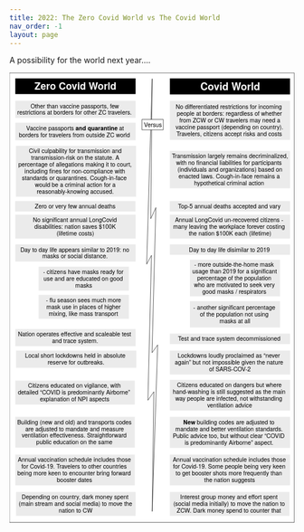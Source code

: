 ```yaml
---
title: 2022: The Zero Covid World vs The Covid World
nav_order: -1
layout: page
---
```


A possibility for the world next year....

<svg xmlns:dc="http://purl.org/dc/elements/1.1/" xmlns:xl="http://www.w3.org/1999/xlink" version="1.1" xmlns="http://www.w3.org/2000/svg" viewBox="-206.5 -350.5 778 1228" width="778" height="1228">
  <defs>
    <font-face font-family="Helvetica Neue" font-size="27" panose-1="2 0 8 3 0 0 0 9 0 4" units-per-em="1000" underline-position="-100" underline-thickness="50" slope="0" x-height="517" cap-height="714" ascent="975.0061" descent="-216.99524" font-weight="700">
      <font-face-src>
        <font-face-name name="HelveticaNeue-Bold"/>
      </font-face-src>
    </font-face>
    <font-face font-family="Helvetica Neue" font-size="28" panose-1="2 0 8 3 0 0 0 9 0 4" units-per-em="1000" underline-position="-100" underline-thickness="50" slope="0" x-height="517" cap-height="714" ascent="975.0061" descent="-216.99524" font-weight="700">
      <font-face-src>
        <font-face-name name="HelveticaNeue-Bold"/>
      </font-face-src>
    </font-face>
    <font-face font-family="Helvetica Neue" font-size="16" panose-1="2 0 5 3 0 0 0 2 0 4" units-per-em="1000" underline-position="-100" underline-thickness="50" slope="0" x-height="517" cap-height="714" ascent="951.9958" descent="-212.99744" font-weight="400">
      <font-face-src>
        <font-face-name name="HelveticaNeue"/>
      </font-face-src>
    </font-face>
    <font-face font-family="Helvetica Neue" font-size="16" panose-1="2 0 8 3 0 0 0 9 0 4" units-per-em="1000" underline-position="-100" underline-thickness="50" slope="0" x-height="517" cap-height="714" ascent="975.0061" descent="-216.99524" font-weight="700">
      <font-face-src>
        <font-face-name name="HelveticaNeue-Bold"/>
      </font-face-src>
    </font-face>
    <linearGradient x1="0" x2="1" id="Gradient" gradientUnits="userSpaceOnUse">
      <stop offset="0" stop-color="#d6d6d6"/>
      <stop offset=".45238096" stop-color="#aaa"/>
      <stop offset="1" stop-color="#797979"/>
    </linearGradient>
    <linearGradient id="Obj_Gradient" xl:href="#Gradient" gradientTransform="translate(198 256.5) rotate(180) scale(30)"/>
  </defs>
  <metadata> Produced by OmniGraffle 7.18.5\n2021-09-11 17:39:02 +0000</metadata>
  <g id="Canvas_2" stroke-opacity="1" fill="none" stroke="none" fill-opacity="1" stroke-dasharray="none">
    <title>Canvas 2</title>
    <g id="Canvas_2_Layer_1">
      <title>Layer 1</title>
      <g id="Graphic_33">
        <rect x="-206" y="-350" width="777" height="1227" fill="white"/>
        <rect x="-206" y="-350" width="777" height="1227" stroke="black" stroke-linecap="round" stroke-linejoin="round" stroke-width="1"/>
      </g>
      <g id="Graphic_30">
        <rect x="-190.69191" y="-335" width="328.31138" height="42.78319" fill="black"/>
        <text transform="translate(-185.69191 -330)" fill="white">
          <tspan font-family="Helvetica Neue" font-size="27" font-weight="700" fill="white" x="47.686185" y="26">Zero Covid World</tspan>
        </text>
      </g>
      <g id="Graphic_29">
        <rect x="231.30809" y="-335" width="328" height="43.812195" fill="black"/>
        <text transform="translate(236.30809 -330)" fill="white">
          <tspan font-family="Helvetica Neue" font-size="28" font-weight="700" fill="white" x="78.15" y="27">Covid World</tspan>
        </text>
      </g>
      <g id="Graphic_28">
        <rect x="-190.69191" y="-274" width="328.31138" height="46.895996" fill="#ebebeb"/>
        <text transform="translate(-185.69191 -269)" fill="black">
          <tspan font-family="Helvetica Neue" font-size="16" font-weight="400" fill="black" x="36.619685" y="15">Other than vaccine passports, few </tspan>
          <tspan font-family="Helvetica Neue" font-size="16" font-weight="400" fill="black" x=".4836854" y="33.448">restrictions at borders for other ZC travelers. </tspan>
        </text>
      </g>
      <g id="Graphic_27">
        <rect x="-190.69191" y="-214" width="328.31138" height="47.91211" fill="#ebebeb"/>
        <text transform="translate(-185.69191 -209)" fill="black">
          <tspan font-family="Helvetica Neue" font-size="16" font-weight="400" fill="black" x="24.915685" y="16">Vaccine passports </tspan>
          <tspan font-family="Helvetica Neue" font-size="16" font-weight="700" fill="black" y="16">and quarantine</tspan>
          <tspan font-family="Helvetica Neue" font-size="16" font-weight="400" fill="black" y="16"> at </tspan>
          <tspan font-family="Helvetica Neue" font-size="16" font-weight="400" fill="black" x="4.9316854" y="34.46411">borders for travelers from outside ZC world</tspan>
        </text>
      </g>
      <g id="Graphic_26">
        <rect x="-191" y="0" width="328.31138" height="28.447998" fill="#ebebeb"/>
        <text transform="translate(-186 5)" fill="black">
          <tspan font-family="Helvetica Neue" font-size="16" font-weight="400" fill="black" x="48.779685" y="15">Zero or very few annual deaths</tspan>
        </text>
      </g>
      <g id="Graphic_25">
        <rect x="-190.68862" y="37" width="328.31138" height="65.343994" fill="#ebebeb"/>
        <text transform="translate(-185.68862 42)" fill="black">
          <tspan font-family="Helvetica Neue" font-size="16" font-weight="400" fill="black" x="43.139685" y="15">No significant annual LongCovid  </tspan>
          <tspan font-family="Helvetica Neue" font-size="16" font-weight="400" fill="black" x="46.979685" y="33.448">disabilities: nation saves $100K </tspan>
          <tspan font-family="Helvetica Neue" font-size="16" font-weight="400" fill="black" x="107.74769" y="51.895996">(lifetime costs)</tspan>
        </text>
      </g>
      <g id="Graphic_24">
        <rect x="231.30809" y="-274" width="328" height="106.896" fill="#ebebeb"/>
        <text transform="translate(236.30809 -266.672)" fill="black">
          <tspan font-family="Helvetica Neue" font-size="16" font-weight="400" fill="black" x="11.104" y="15">No differentiated restrictions for incoming </tspan>
          <tspan font-family="Helvetica Neue" font-size="16" font-weight="400" fill="black" x="14.096" y="33.448">people at borders: regardless of whether </tspan>
          <tspan font-family="Helvetica Neue" font-size="16" font-weight="400" fill="black" x="20.904" y="51.895996">from ZCW or CW travelers may need a </tspan>
          <tspan font-family="Helvetica Neue" font-size="16" font-weight="400" fill="black" x="10.672" y="70.34399">vaccine passport (depending on country). </tspan>
          <tspan font-family="Helvetica Neue" font-size="16" font-weight="400" fill="black" x="12.92" y="88.79199">Travelers, citizens accept risks and costs</tspan>
        </text>
      </g>
      <g id="Graphic_23">
        <rect x="231.30809" y="-137.224" width="328" height="102.23999" fill="#ebebeb"/>
        <text transform="translate(236.30809 -132.224)" fill="black">
          <tspan font-family="Helvetica Neue" font-size="16" font-weight="400" fill="black" x=".536" y="15">Transmission largely remains decriminalized, </tspan>
          <tspan font-family="Helvetica Neue" font-size="16" font-weight="400" fill="black" x="12.336" y="33.448">with no financial liabilities for participants </tspan>
          <tspan font-family="Helvetica Neue" font-size="16" font-weight="400" fill="black" x="15.952" y="51.895996">(individuals and organizations) based on </tspan>
          <tspan font-family="Helvetica Neue" font-size="16" font-weight="400" fill="black" x="18.832" y="70.34399">enacted laws. Cough-in-face remains a </tspan>
          <tspan font-family="Helvetica Neue" font-size="16" font-weight="400" fill="black" x="61.056" y="88.79199">hypothetical criminal action</tspan>
        </text>
      </g>
      <g id="Graphic_22">
        <rect x="231.31138" y="37" width="328" height="65.343994" fill="#ebebeb"/>
        <text transform="translate(236.31138 42)" fill="black">
          <tspan font-family="Helvetica Neue" font-size="16" font-weight="400" fill="black" x="8.904" y="15">Annual LongCovid un-recovered citizens - </tspan>
          <tspan font-family="Helvetica Neue" font-size="16" font-weight="400" fill="black" x="4.024" y="33.448">many leaving the workplace forever costing </tspan>
          <tspan font-family="Helvetica Neue" font-size="16" font-weight="400" fill="black" x="46.52" y="51.895996">the nation $100K each (lifetime)</tspan>
        </text>
      </g>
      <g id="Graphic_21">
        <rect x="-190.68862" y="118.104" width="328.31138" height="46.895996" fill="#ebebeb"/>
        <text transform="translate(-185.68862 123.104)" fill="black">
          <tspan font-family="Helvetica Neue" font-size="16" font-weight="400" fill="black" x="8.747685" y="15">Day to day life appears similar to 2019: no </tspan>
          <tspan font-family="Helvetica Neue" font-size="16" font-weight="400" fill="black" x="68.619685" y="33.448">masks or social distance. </tspan>
        </text>
      </g>
      <g id="Graphic_20">
        <rect x="-190.68862" y="349.172" width="328.31138" height="46.895996" fill="#ebebeb"/>
        <text transform="translate(-185.68862 354.172)" fill="black">
          <tspan font-family="Helvetica Neue" font-size="16" font-weight="400" fill="black" x="2.5236854" y="15">Nation operates effective and scaleable test </tspan>
          <tspan font-family="Helvetica Neue" font-size="16" font-weight="400" fill="black" x="95.28369" y="33.448">and trace system.</tspan>
        </text>
      </g>
      <g id="Graphic_19">
        <rect x="-126.99671" y="179" width="246.48" height="65.343994" fill="#ebebeb"/>
        <text transform="translate(-121.99671 184)" fill="black">
          <tspan font-family="Helvetica Neue" font-size="16" font-weight="400" fill="black" x="7.263998" y="15">- citizens have masks ready for </tspan>
          <tspan font-family="Helvetica Neue" font-size="16" font-weight="400" fill="black" x="8.575998" y="33.448">use and are educated on good </tspan>
          <tspan font-family="Helvetica Neue" font-size="16" font-weight="400" fill="black" x="94.968" y="51.895996">masks</tspan>
        </text>
      </g>
      <g id="Graphic_18">
        <rect x="-126.99671" y="255.896" width="246.48" height="65.343994" fill="#ebebeb"/>
        <text transform="translate(-121.99671 260.896)" fill="black">
          <tspan font-family="Helvetica Neue" font-size="16" font-weight="400" fill="black" x="14.943998" y="15">- flu season sees much more </tspan>
          <tspan font-family="Helvetica Neue" font-size="16" font-weight="400" fill="black" x="16.287998" y="33.448">mask use in places of higher </tspan>
          <tspan font-family="Helvetica Neue" font-size="16" font-weight="400" fill="black" x="22.215998" y="51.895996">mixing, like mass transport</tspan>
        </text>
      </g>
      <g id="Graphic_17">
        <rect x="-190.68862" y="490" width="326.2839" height="65.343994" fill="#ebebeb"/>
        <text transform="translate(-185.68862 495)" fill="black">
          <tspan font-family="Helvetica Neue" font-size="16" font-weight="400" fill="black" x="29.845953" y="15">Citizens educated on vigilance, with </tspan>
          <tspan font-family="Helvetica Neue" font-size="16" font-weight="400" fill="black" x="2.2619525" y="33.448">detailed “COVID is predominantly Airborne” </tspan>
          <tspan font-family="Helvetica Neue" font-size="16" font-weight="400" fill="black" x="61.98995" y="51.895996">explanation of NPI aspects </tspan>
        </text>
      </g>
      <g id="Graphic_16">
        <rect x="231.31138" y="118.104" width="328" height="28.447998" fill="#ebebeb"/>
        <text transform="translate(236.31138 123.104)" fill="black">
          <tspan font-family="Helvetica Neue" font-size="16" font-weight="400" fill="black" x="46.824" y="15">Day to day life disimilar to 2019</tspan>
        </text>
      </g>
      <g id="Graphic_15">
        <rect x="-190.68862" y="692" width="326.2839" height="83.79199" fill="#ebebeb"/>
        <text transform="translate(-185.68862 697)" fill="black">
          <tspan font-family="Helvetica Neue" font-size="16" font-weight="400" fill="black" x="1.9579525" y="15">Annual vaccination schedule includes those </tspan>
          <tspan font-family="Helvetica Neue" font-size="16" font-weight="400" fill="black" x="11.757953" y="33.448">for Covid-19. Travelers to other countries </tspan>
          <tspan font-family="Helvetica Neue" font-size="16" font-weight="400" fill="black" x=".9259525" y="51.895996">being more keen to encounter bring forward </tspan>
          <tspan font-family="Helvetica Neue" font-size="16" font-weight="400" fill="black" x="108.65395" y="70.34399">booster dates</tspan>
        </text>
      </g>
      <g id="Graphic_14">
        <rect x="231.31138" y="692" width="328" height="83.79199" fill="#ebebeb"/>
        <text transform="translate(236.31138 697)" fill="black">
          <tspan font-family="Helvetica Neue" font-size="16" font-weight="400" fill="black" x="2.816" y="15">Annual vaccination schedule includes those </tspan>
          <tspan font-family="Helvetica Neue" font-size="16" font-weight="400" fill="black" x="3.56" y="33.448">for Covid-19. Some people being very keen </tspan>
          <tspan font-family="Helvetica Neue" font-size="16" font-weight="400" fill="black" x="10.808" y="51.895996">to get booster shots more frequently than </tspan>
          <tspan font-family="Helvetica Neue" font-size="16" font-weight="400" fill="black" x="88.76" y="70.34399">the nation suggests</tspan>
        </text>
      </g>
      <g id="Graphic_13">
        <rect x="231.31138" y="488" width="328" height="83.79199" fill="#ebebeb"/>
        <text transform="translate(236.31138 493)" fill="black">
          <tspan font-family="Helvetica Neue" font-size="16" font-weight="400" fill="black" x="14.392" y="15">Citizens educated on dangers but where </tspan>
          <tspan font-family="Helvetica Neue" font-size="16" font-weight="400" fill="black" x="2.968" y="33.448">hand-washing is still suggested as the main </tspan>
          <tspan font-family="Helvetica Neue" font-size="16" font-weight="400" fill="black" x="9.8" y="51.895996">way people are infected, not withstanding </tspan>
          <tspan font-family="Helvetica Neue" font-size="16" font-weight="400" fill="black" x="96.92" y="70.34399">ventilation advice</tspan>
        </text>
      </g>
      <g id="Graphic_12">
        <rect x="-190.68862" y="589" width="326.2839" height="83.79199" fill="#ebebeb"/>
        <text transform="translate(-185.68862 594)" fill="black">
          <tspan font-family="Helvetica Neue" font-size="16" font-weight="400" fill="black" x=".3419525" y="15">Building (new and old) and transports codes </tspan>
          <tspan font-family="Helvetica Neue" font-size="16" font-weight="400" fill="black" x="22.381953" y="33.448">are adjusted to mandate and measure </tspan>
          <tspan font-family="Helvetica Neue" font-size="16" font-weight="400" fill="black" x="12.933953" y="51.895996">ventilation effectiveness. Straightforward </tspan>
          <tspan font-family="Helvetica Neue" font-size="16" font-weight="400" fill="black" x="52.32595" y="70.34399">public education on the same</tspan>
        </text>
      </g>
      <g id="Graphic_11">
        <rect x="231.31138" y="589" width="328" height="84.80811" fill="#ebebeb"/>
        <text transform="translate(236.31138 594)" fill="black">
          <tspan font-family="Helvetica Neue" font-size="16" font-weight="700" fill="black" x="31.568" y="16">New</tspan>
          <tspan font-family="Helvetica Neue" font-size="16" font-weight="400" fill="black" y="16"> building codes are adjusted to </tspan>
          <tspan font-family="Helvetica Neue" font-size="16" font-weight="400" fill="black" x="9.912" y="34.46411">mandate and better ventilation standards. </tspan>
          <tspan font-family="Helvetica Neue" font-size="16" font-weight="400" fill="black" x="2.832" y="52.91211">Public advice too, but without clear “COVID </tspan>
          <tspan font-family="Helvetica Neue" font-size="16" font-weight="400" fill="black" x="35.272" y="71.36011">is predominantly Airborne” aspect.</tspan>
        </text>
      </g>
      <g id="Graphic_10">
        <rect x="231.31138" y="361.724" width="328" height="28.447998" fill="#ebebeb"/>
        <text transform="translate(236.31138 366.724)" fill="black">
          <tspan font-family="Helvetica Neue" font-size="16" font-weight="400" fill="black" x="17.176" y="15">Test and trace system decommissioned</tspan>
        </text>
      </g>
      <g id="Graphic_9">
        <rect x="286.02338" y="160" width="246" height="99.98199" fill="#ebebeb"/>
        <text transform="translate(291.02338 163.871)" fill="black">
          <tspan font-family="Helvetica Neue" font-size="16" font-weight="400" fill="black" x="6.688" y="15">- more outside-the-home mask </tspan>
          <tspan font-family="Helvetica Neue" font-size="16" font-weight="400" fill="black" x="1.528" y="33.448">usage than 2019 for a significant </tspan>
          <tspan font-family="Helvetica Neue" font-size="16" font-weight="400" fill="black" x="14.864" y="51.895996">percentage of the population </tspan>
          <tspan font-family="Helvetica Neue" font-size="16" font-weight="400" fill="black" x="6.28" y="70.34399">who are motivated to seek very </tspan>
          <tspan font-family="Helvetica Neue" font-size="16" font-weight="400" fill="black" x="28.8" y="88.79199">good masks / respirators</tspan>
        </text>
      </g>
      <g id="Graphic_8">
        <rect x="286.02338" y="273.19" width="246" height="71.896" fill="#ebebeb"/>
        <text transform="translate(291.02338 281.466)" fill="black">
          <tspan font-family="Helvetica Neue" font-size="16" font-weight="400" fill="black" x="4.352" y="15">- another significant percentage </tspan>
          <tspan font-family="Helvetica Neue" font-size="16" font-weight="400" fill="black" x="22.12" y="33.448">of the population not using </tspan>
          <tspan font-family="Helvetica Neue" font-size="16" font-weight="400" fill="black" x="75.616" y="51.895996">masks at all</tspan>
        </text>
      </g>
      <g id="Graphic_7">
        <rect x="-188.66116" y="794" width="326.2839" height="65.343994" fill="#ebebeb"/>
        <text transform="translate(-183.66116 799)" fill="black">
          <tspan font-family="Helvetica Neue" font-size="16" font-weight="400" fill="black" x="10.381953" y="15">Depending on country, dark money spent </tspan>
          <tspan font-family="Helvetica Neue" font-size="16" font-weight="400" fill="black" x="2.3819525" y="33.448">(main stream and social media) to move the </tspan>
          <tspan font-family="Helvetica Neue" font-size="16" font-weight="400" fill="black" x="111.31795" y="51.895996">nation to CW</tspan>
        </text>
      </g>
      <g id="Graphic_6">
        <rect x="231.31138" y="794" width="326.2839" height="65.343994" fill="#ebebeb"/>
        <text transform="translate(236.31138 799)" fill="black">
          <tspan font-family="Helvetica Neue" font-size="16" font-weight="400" fill="black" x="23.109953" y="15">Interest group money and effort spent </tspan>
          <tspan font-family="Helvetica Neue" font-size="16" font-weight="400" fill="black" x="4.3339525" y="33.448">(social media initially) to move the nation to </tspan>
          <tspan font-family="Helvetica Neue" font-size="16" font-weight="400" fill="black" x="13.797953" y="51.895996">ZCW. Dark money spend to counter that</tspan>
        </text>
      </g>
      <g id="Graphic_5">
        <rect x="231" y="0" width="328.31138" height="28.447998" fill="#ebebeb"/>
        <text transform="translate(236 5)" fill="black">
          <tspan font-family="Helvetica Neue" font-size="16" font-weight="400" fill="black" x="17.483685" y="15">Top-5 annual deaths accepted and vary</tspan>
        </text>
      </g>
      <g id="Graphic_4">
        <rect x="-189" y="-151" width="328" height="139.13599" fill="#ebebeb"/>
        <text transform="translate(-184 -146)" fill="black">
          <tspan font-family="Helvetica Neue" font-size="16" font-weight="400" fill="black" x="30.392" y="15">Civil culpability for transmission and </tspan>
          <tspan font-family="Helvetica Neue" font-size="16" font-weight="400" fill="black" x="36.744" y="33.448">transmission-risk on the statute. A </tspan>
          <tspan font-family="Helvetica Neue" font-size="16" font-weight="400" fill="black" x="1.784" y="51.895996">percentage of allegations making it to court, </tspan>
          <tspan font-family="Helvetica Neue" font-size="16" font-weight="400" fill="black" x="18.536" y="70.34399">including fines for non-compliance with </tspan>
          <tspan font-family="Helvetica Neue" font-size="16" font-weight="400" fill="black" x="11.56" y="88.79199">standards or quarantines.  Cough-in-face </tspan>
          <tspan font-family="Helvetica Neue" font-size="16" font-weight="400" fill="black" x="46.992" y="107.23999">would be a criminal action for a </tspan>
          <tspan font-family="Helvetica Neue" font-size="16" font-weight="400" fill="black" x="52.024" y="125.68799">reasonably-knowing accused. </tspan>
        </text>
      </g>
      <g id="Graphic_3">
        <rect x="-188.66116" y="408.086" width="328.31138" height="46.895996" fill="#ebebeb"/>
        <text transform="translate(-183.66116 413.086)" fill="black">
          <tspan font-family="Helvetica Neue" font-size="16" font-weight="400" fill="black" x="19.579685" y="15">Local short lockdowns held in absolute </tspan>
          <tspan font-family="Helvetica Neue" font-size="16" font-weight="400" fill="black" x="81.21969" y="33.448">reserve for outbreaks.</tspan>
        </text>
      </g>
      <g id="Graphic_2">
        <rect x="231.31138" y="408.086" width="328.31138" height="65.343994" fill="#ebebeb"/>
        <text transform="translate(236.31138 413.086)" fill="black">
          <tspan font-family="Helvetica Neue" font-size="16" font-weight="400" fill="black" x="16.315685" y="15">Lockdowns loudly proclaimed as “never </tspan>
          <tspan font-family="Helvetica Neue" font-size="16" font-weight="400" fill="black" x="8.291685" y="33.448">again” but not impossible given the nature </tspan>
          <tspan font-family="Helvetica Neue" font-size="16" font-weight="400" fill="black" x="101.96369" y="51.895996">of SARS-COV-2</tspan>
        </text>
      </g>
      <g id="Graphic_31">
        <path d="M 192.91707 18.274585 L 179.11566 47.99681 L 183 -334 L 168 171.98634 L 181.12484 148.06873 L 171.3735 543.62826 L 187.53117 520.49956 L 183 847 L 198.00048 392.56655 L 182.6252 413.8352 L 192.91707 18.278128 Z" fill="url(#Obj_Gradient)"/>
        <path d="M 192.91707 18.274585 L 179.11566 47.99681 L 183 -334 L 168 171.98634 L 181.12484 148.06873 L 171.3735 543.62826 L 187.53117 520.49956 L 183 847 L 198.00048 392.56655 L 182.6252 413.8352 L 192.91707 18.278128 Z" stroke="black" stroke-linecap="round" stroke-linejoin="round" stroke-width="1"/>
      </g>
      <g id="Graphic_32">
        <rect x="155.60777" y="-223" width="57.712" height="28.447998" fill="white"/>
        <rect x="155.60777" y="-223" width="57.712" height="28.447998" stroke="black" stroke-linecap="round" stroke-linejoin="round" stroke-width="1"/>
        <text transform="translate(160.60777 -218)" fill="black">
          <tspan font-family="Helvetica Neue" font-size="16" font-weight="400" fill="black" x="0" y="15">Versus</tspan>
        </text>
      </g>
    </g>
  </g>
</svg>

